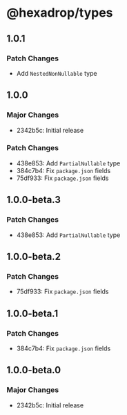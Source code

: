 # @hexadrop/types

## 1.0.1

### Patch Changes

- Add `NestedNonNullable` type

## 1.0.0

### Major Changes

- 2342b5c: Initial release

### Patch Changes

- 438e853: Add `PartialNullable` type
- 384c7b4: Fix `package.json` fields
- 75df933: Fix `package.json` fields

## 1.0.0-beta.3

### Patch Changes

- 438e853: Add `PartialNullable` type

## 1.0.0-beta.2

### Patch Changes

- 75df933: Fix `package.json` fields

## 1.0.0-beta.1

### Patch Changes

- 384c7b4: Fix `package.json` fields

## 1.0.0-beta.0

### Major Changes

- 2342b5c: Initial release
